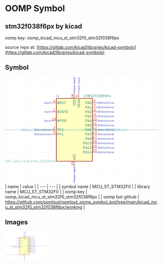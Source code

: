 # OOMP Symbol  
## stm32f038f6px  by kicad  
  
oomp key: oomp_kicad_mcu_st_stm32f0_stm32f038f6px  
  
source repo at: [https://gitlab.com/kicad/libraries/kicad-symbols](https://gitlab.com/kicad/libraries/kicad-symbols)  
## Symbol  
  
[![working.png](working_600.png)](working.png)  
| name | value | 
| --- | --- | 
| symbol name | MCU_ST_STM32F0 | 
| library name | MCU_ST_STM32F0 | 
| oomp key | oomp_kicad_mcu_st_stm32f0_stm32f038f6px | 
| oomp bot github | https://github.com/oomlout/oomlout_oomp_symbol_bot/tree/main/kicad_mcu_st_stm32f0_stm32f038f6px/working | 
## Images  
  
[![working.png](working_140.png)](working.png)  
